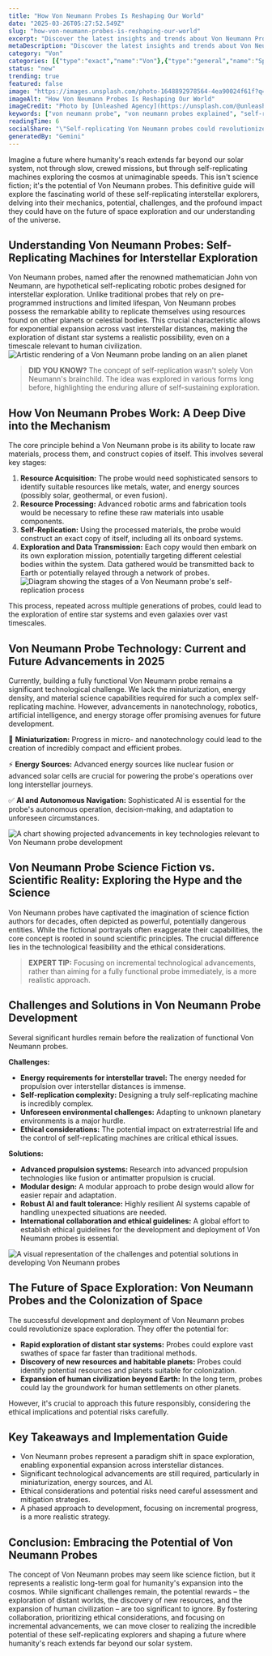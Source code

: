 ```yaml
---
title: "How Von Neumann Probes Is Reshaping Our World"
date: "2025-03-26T05:27:52.549Z"
slug: "how-von-neumann-probes-is-reshaping-our-world"
excerpt: "Discover the latest insights and trends about Von Neumann Probes. This comprehensive guide covers everything you need to know about Von Neumann Probes in 2025."
metaDescription: "Discover the latest insights and trends about Von Neumann Probes. This comprehensive guide covers everything you need to know about Von Neumann Probes in 2..."
category: "Von"
categories: [{"type":"exact","name":"Von"},{"type":"general","name":"Space Exploration"},{"type":"medium","name":"Robotics"},{"type":"specific","name":"Interstellar Travel"},{"type":"niche","name":"Autonomous Navigation"}]
status: "new"
trending: true
featured: false
image: "https://images.unsplash.com/photo-1648892978564-4ea90024f61f?q=85&w=1200&fit=max&fm=webp&auto=compress"
imageAlt: "How Von Neumann Probes Is Reshaping Our World"
imageCredit: "Photo by [Unleashed Agency](https://unsplash.com/@unleashedagency) on Unsplash"
keywords: ["von neumann probe", "von neumann probes explained", "self-replicating probes", "interstellar probes", "von neumann probe technology", "buy von neumann probe model", "von neumann probe science fiction", "self-replicating machine design", "future of space exploration von neumann probes", "how von neumann probes work"]
readingTime: 6
socialShare: "\"Self-replicating Von Neumann probes could revolutionize space exploration, but their ethical implications – the potential for uncontrolled expansion and impact on extraterrestrial life – demand careful consideration before deployment.\""
generatedBy: "Gemini"
---
```




Imagine a future where humanity's reach extends far beyond our solar system, not through slow, crewed missions, but through self-replicating machines exploring the cosmos at unimaginable speeds. This isn't science fiction; it's the potential of Von Neumann probes.  This definitive guide will explore the fascinating world of these self-replicating interstellar explorers, delving into their mechanics, potential, challenges, and the profound impact they could have on the future of space exploration and our understanding of the universe.

## Understanding Von Neumann Probes: Self-Replicating Machines for Interstellar Exploration

Von Neumann probes, named after the renowned mathematician John von Neumann, are hypothetical self-replicating robotic probes designed for interstellar exploration.  Unlike traditional probes that rely on pre-programmed instructions and limited lifespan, Von Neumann probes possess the remarkable ability to replicate themselves using resources found on other planets or celestial bodies. This crucial characteristic allows for exponential expansion across vast interstellar distances, making the exploration of distant star systems a realistic possibility, even on a timescale relevant to human civilization. ![Artistic rendering of a Von Neumann probe landing on an alien planet](https://images.unsplash.com/photo-1532604914155-8cc8075a812b?q=85&w=1200&fit=max&fm=webp&auto=compress)

> **DID YOU KNOW?** The concept of self-replication wasn't solely Von Neumann's brainchild.  The idea was explored in various forms long before, highlighting the enduring allure of self-sustaining exploration.

## How Von Neumann Probes Work: A Deep Dive into the Mechanism

The core principle behind a Von Neumann probe is its ability to locate raw materials, process them, and construct copies of itself.  This involves several key stages:

1. **Resource Acquisition:** The probe would need sophisticated sensors to identify suitable resources like metals, water, and energy sources (possibly solar, geothermal, or even fusion).
2. **Resource Processing:**  Advanced robotic arms and fabrication tools would be necessary to refine these raw materials into usable components.
3. **Self-Replication:** Using the processed materials, the probe would construct an exact copy of itself, including all its onboard systems.
4. **Exploration and Data Transmission:** Each copy would then embark on its own exploration mission, potentially targeting different celestial bodies within the system. Data gathered would be transmitted back to Earth or potentially relayed through a network of probes. ![Diagram showing the stages of a Von Neumann probe's self-replication process](https://images.unsplash.com/photo-1584213610830-1dab8e715362?q=85&w=1200&fit=max&fm=webp&auto=compress)

This process, repeated across multiple generations of probes, could lead to the exploration of entire star systems and even galaxies over vast timescales.

## Von Neumann Probe Technology: Current and Future Advancements in 2025

Currently, building a fully functional Von Neumann probe remains a significant technological challenge. We lack the miniaturization, energy density, and material science capabilities required for such a complex self-replicating machine. However, advancements in nanotechnology, robotics, artificial intelligence, and energy storage offer promising avenues for future development.

🔑 **Miniaturization:**  Progress in micro- and nanotechnology could lead to the creation of incredibly compact and efficient probes.

⚡ **Energy Sources:**  Advanced energy sources like nuclear fusion or advanced solar cells are crucial for powering the probe's operations over long interstellar journeys.

✅ **AI and Autonomous Navigation:** Sophisticated AI is essential for the probe's autonomous operation, decision-making, and adaptation to unforeseen circumstances.

![A chart showing projected advancements in key technologies relevant to Von Neumann probe development](https://images.unsplash.com/photo-1648892978564-4ea90024f61f?q=85&w=1200&fit=max&fm=webp&auto=compress)

## Von Neumann Probe Science Fiction vs. Scientific Reality: Exploring the Hype and the Science

Von Neumann probes have captivated the imagination of science fiction authors for decades, often depicted as powerful, potentially dangerous entities. While the fictional portrayals often exaggerate their capabilities, the core concept is rooted in sound scientific principles.  The crucial difference lies in the technological feasibility and the ethical considerations.

> **EXPERT TIP:**  Focusing on incremental technological advancements, rather than aiming for a fully functional probe immediately, is a more realistic approach.

##  Challenges and Solutions in Von Neumann Probe Development

Several significant hurdles remain before the realization of functional Von Neumann probes.

**Challenges:**

* **Energy requirements for interstellar travel:**  The energy needed for propulsion over interstellar distances is immense.
* **Self-replication complexity:** Designing a truly self-replicating machine is incredibly complex.
* **Unforeseen environmental challenges:**  Adapting to unknown planetary environments is a major hurdle.
* **Ethical considerations:**  The potential impact on extraterrestrial life and the control of self-replicating machines are critical ethical issues.

**Solutions:**

* **Advanced propulsion systems:**  Research into advanced propulsion technologies like fusion or antimatter propulsion is crucial.
* **Modular design:**  A modular approach to probe design would allow for easier repair and adaptation.
* **Robust AI and fault tolerance:**  Highly resilient AI systems capable of handling unexpected situations are needed.
* **International collaboration and ethical guidelines:**  A global effort to establish ethical guidelines for the development and deployment of Von Neumann probes is essential.

![A visual representation of the challenges and potential solutions in developing Von Neumann probes](https://images.unsplash.com/photo-1576770075856-86b01944b92b?q=85&w=1200&fit=max&fm=webp&auto=compress)

## The Future of Space Exploration: Von Neumann Probes and the Colonization of Space

The successful development and deployment of Von Neumann probes could revolutionize space exploration. They offer the potential for:

* **Rapid exploration of distant star systems:**  Probes could explore vast swathes of space far faster than traditional methods.
* **Discovery of new resources and habitable planets:**  Probes could identify potential resources and planets suitable for colonization.
* **Expansion of human civilization beyond Earth:**  In the long term, probes could lay the groundwork for human settlements on other planets.

However, it's crucial to approach this future responsibly, considering the ethical implications and potential risks carefully.

## Key Takeaways and Implementation Guide

* Von Neumann probes represent a paradigm shift in space exploration, enabling exponential expansion across interstellar distances.
* Significant technological advancements are still required, particularly in miniaturization, energy sources, and AI.
* Ethical considerations and potential risks need careful assessment and mitigation strategies.
* A phased approach to development, focusing on incremental progress, is a more realistic strategy.

## Conclusion: Embracing the Potential of Von Neumann Probes

The concept of Von Neumann probes may seem like science fiction, but it represents a realistic long-term goal for humanity's expansion into the cosmos.  While significant challenges remain, the potential rewards – the exploration of distant worlds, the discovery of new resources, and the expansion of human civilization – are too significant to ignore.  By fostering collaboration, prioritizing ethical considerations, and focusing on incremental advancements, we can move closer to realizing the incredible potential of these self-replicating explorers and shaping a future where humanity's reach extends far beyond our solar system.

